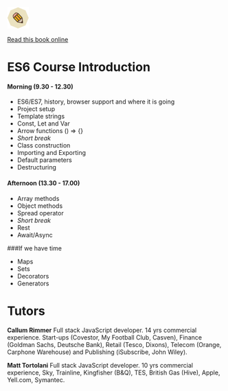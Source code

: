 <img src="img/logo.png" class="center-image" height="50" />

[Read this book online](https://pencyl.gitbooks.io/es6-book/content/)

# ES6 Course Introduction

#### Morning (9.30 - 12.30)
- ES6/ES7, history, browser support and where it is going
- Project setup
- Template strings
- Const, Let and Var
- Arrow functions () => {}
- *Short break*
- Class construction
- Importing and Exporting
- Default parameters
- Destructuring

#### Afternoon (13.30 - 17.00)
- Array methods
- Object methods
- Spread operator
- *Short break*
- Rest
- Await/Async

###If we have time

- Maps
- Sets  
- Decorators
- Generators

# Tutors

**Callum Rimmer**
Full stack JavaScript developer. 14 yrs commercial experience. Start-ups (Covestor, My Football Club, Casven), Finance (Goldman Sachs, Deutsche Bank), Retail (Tesco, Dixons), Telecom (Orange, Carphone Warehouse) and Publishing (iSubscribe, John Wiley).

**Matt Tortolani**
Full stack JavaScript developer. 10 yrs commercial experience, Sky, Trainline, Kingfisher (B&Q), TES, British Gas (Hive), Apple, Yell.com, Symantec.
